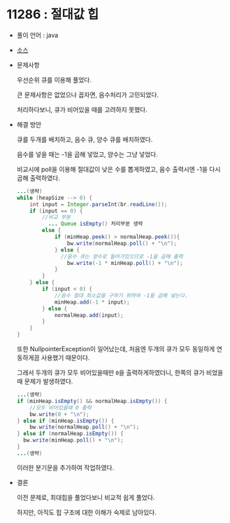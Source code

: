 # 11286 : 절대값 힙

- 풀이 언어 : java

- [소스](../../codingTestSource/11286.java)

- 문제사항

  우선순위 큐를 이용해 풀었다.

  큰 문제사항은 없었으나 꼽자면, 음수처리가 고민되었다.

  처리하다보니, 큐가 비어있을 때를 고려하지 못했다.

- 해결 방안

  큐를 두개를 배치하고, 음수 큐, 양수 큐를 배치하였다.

  음수를 넣을 때는 -1을 곱해 넣었고, 양수는 그냥 넣었다.

  비교시에 poll을 이용해 절대값이 낮은 수를 뽑게하였고,
  음수 출력시엔 -1을 다시 곱해 출력하였다.

  ``` java
  ...(생략)
  while (heapSize --> 0) {
      int input = Integer.parseInt(br.readLine());
      if (input == 0) {
          //비교 부분
    		... Queue isEmpty() 처리부분 생략
          else {
              if (minHeap.peek() > normalHeap.peek()){
                  bw.write(normalHeap.poll() + "\n");
              } else {
  				//음수 큐는 양수로 들어가있으므로 -1을 곱해 출력
                  bw.write(-1 * minHeap.poll() + "\n");
              }
          }
      } else {
          if (input < 0) {
              //음수 절대 최소값을 구하기 위하여 -1을 곱해 넣는다.
              minHeap.add(-1 * input);
          } else {
              normalHeap.add(input);
          }
      }
  }
  ```

  또한 NullpointerException이 일어났는데,
  처음엔 두개의 큐가 모두 동일하게 연동하게끔 사용했기 때문이다.

  그래서 두개의 큐가 모두 비어있을때만 `0`을 출력하게하였더니,
  한쪽의 큐가 비었을때 문제가 발생하였다.

  ``` java
  ...(생략)
  if (minHeap.isEmpty() && normalHeap.isEmpty()) {
      //모두 비어있을때 0 출력
      bw.write(0 + "\n");
  } else if (minHeap.isEmpty()) {
      bw.write(normalHeap.poll() + "\n");
  } else if (normalHeap.isEmpty()) {
  	bw.write(minHeap.poll() + "\n");
  }
  ...(생략)
  ```

  이러한 분기문을 추가하여 작업하였다.

- 결론

  이전 문제로, 최대힙을 풀었다보니 비교적 쉽게 풀었다.

  하지만, 아직도 힙 구조에 대한 이해가 숙제로 남아있다.

  

